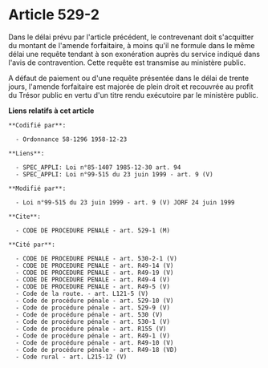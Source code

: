 # Article 529-2

Dans le délai prévu par l'article précédent, le contrevenant doit s'acquitter du montant de l'amende forfaitaire, à moins
qu'il ne formule dans le même délai une requête tendant à son exonération auprès du service indiqué dans l'avis de
contravention. Cette requête est transmise au ministère public.

A défaut de paiement ou d'une requête présentée dans le délai de trente jours, l'amende forfaitaire est majorée de plein
droit et recouvrée au profit du Trésor public en vertu d'un titre rendu exécutoire par le ministère public.

**Liens relatifs à cet article**

	**Codifié par**:

	  - Ordonnance 58-1296 1958-12-23

	**Liens**:

	  - SPEC_APPLI: Loi n°85-1407 1985-12-30 art. 94
	  - SPEC_APPLI: Loi n°99-515 du 23 juin 1999 - art. 9 (V)

	**Modifié par**:

	  - Loi n°99-515 du 23 juin 1999 - art. 9 (V) JORF 24 juin 1999

	**Cite**:

	  - CODE DE PROCEDURE PENALE - art. 529-1 (M)

	**Cité par**:

	  - CODE DE PROCEDURE PENALE - art. 530-2-1 (V)
	  - CODE DE PROCEDURE PENALE - art. R49-14 (V)
	  - CODE DE PROCEDURE PENALE - art. R49-19 (V)
	  - CODE DE PROCEDURE PENALE - art. R49-4 (V)
	  - CODE DE PROCEDURE PENALE - art. R49-5 (V)
	  - Code de la route. - art. L121-5 (V)
	  - Code de procédure pénale - art. 529-10 (V)
	  - Code de procédure pénale - art. 529-9 (V)
	  - Code de procédure pénale - art. 530 (V)
	  - Code de procédure pénale - art. 530-1 (V)
	  - Code de procédure pénale - art. R155 (V)
	  - Code de procédure pénale - art. R49-1 (V)
	  - Code de procédure pénale - art. R49-10 (V)
	  - Code de procédure pénale - art. R49-18 (VD)
	  - Code rural - art. L215-12 (V)
